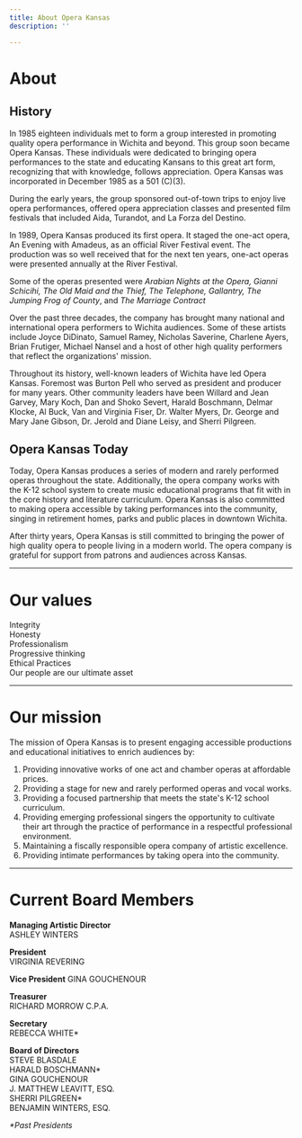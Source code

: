 ```yaml
---
title: About Opera Kansas
description: ''

---
```

# About

## History

In 1985 eighteen individuals met to form a group interested in promoting quality opera performance in Wichita and beyond. This group soon became Opera Kansas. These individuals were dedicated to bringing opera performances to the state and educating Kansans to this great art form, recognizing that with knowledge, follows appreciation. Opera Kansas was incorporated in December 1985 as a 501 (C)(3).

During the early years, the group sponsored out-of-town trips to enjoy live opera performances, offered opera appreciation classes and presented film festivals that included Aida, Turandot, and La Forza del Destino.

In 1989, Opera Kansas produced its first opera. It staged the one-act opera, An Evening with Amadeus, as an official River Festival event. The production was so well received that for the next ten years, one-act operas were presented annually at the River Festival.

Some of the operas presented were _Arabian Nights at the Opera, Gianni Schicihi, The Old Maid and the Thief, The Telephone, Gallantry, The Jumping Frog of County_, and _The Marriage Contract_

Over the past three decades, the company has brought many national and international opera performers to Wichita audiences. Some of these artists include Joyce DiDinato, Samuel Ramey, Nicholas Saverine, Charlene Ayers, Brian Frutiger, Michael Nansel and a host of other high quality performers that reflect the organizations' mission.

Throughout its history, well-known leaders of Wichita have led Opera Kansas. Foremost was Burton Pell who served as president and producer for many years. Other community leaders have been Willard and Jean Garvey, Mary Koch, Dan and Shoko Severt, Harald Boschmann, Delmar Klocke, Al Buck, Van and Virginia Fiser, Dr. Walter Myers, Dr. George and Mary Jane Gibson, Dr. Jerold and Diane Leisy, and Sherri Pilgreen.

## Opera Kansas Today

Today, Opera Kansas produces a series of modern and rarely performed operas throughout the state. Additionally, the opera company works with the K-12 school system to create music educational programs that fit with in the core history and literature curriculum. Opera Kansas is also committed to making opera accessible by taking performances into the community, singing in retirement homes, parks and public places in downtown Wichita.

After thirty years, Opera Kansas is still committed to bringing the power of high quality opera to people living in a modern world. The opera company is grateful for support from patrons and audiences across Kansas.

***

# Our values

Integrity  
Honesty  
Professionalism  
Progressive thinking  
Ethical Practices  
Our people are our ultimate asset

***

# Our mission

The mission of Opera Kansas is to present engaging accessible productions and educational initiatives to enrich audiences by:

1. Providing innovative works of one act and chamber operas at affordable prices.
2. Providing a stage for new and rarely performed operas and vocal works.
3. Providing a focused partnership that meets the state's K-12 school curriculum.
4. Providing emerging professional singers the opportunity to cultivate their art through the practice of performance in a respectful professional environment.
5. Maintaining a fiscally responsible opera company of artistic excellence.
6. Providing intimate performances by taking opera into the community.

***

# Current Board Members

**Managing Artistic Director**  
ASHLEY WINTERS

**President**  
VIRGINIA REVERING

**Vice President**
GINA GOUCHENOUR

**Treasurer**  
RICHARD MORROW C.P.A.

**Secretary**  
REBECCA WHITE*

**Board of Directors**  
STEVE BLASDALE  
HARALD BOSCHMANN*  
GINA GOUCHENOUR  
J. MATTHEW LEAVITT, ESQ.  
SHERRI PILGREEN*  
BENJAMIN WINTERS, ESQ.

_*Past Presidents_
